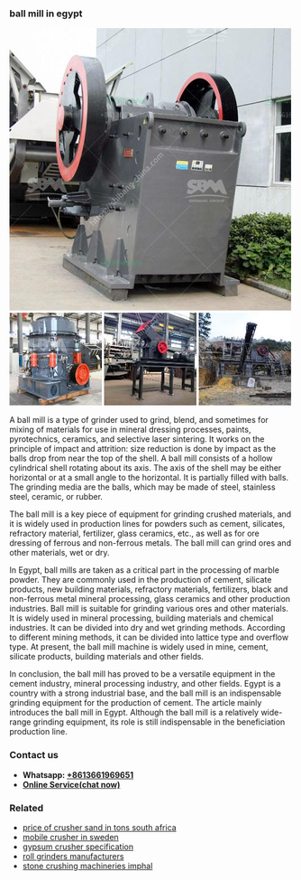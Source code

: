 <h3>ball mill in egypt</h3><img src='1708499201.jpg' alt=''><p>A ball mill is a type of grinder used to grind, blend, and sometimes for mixing of materials for use in mineral dressing processes, paints, pyrotechnics, ceramics, and selective laser sintering. It works on the principle of impact and attrition: size reduction is done by impact as the balls drop from near the top of the shell. A ball mill consists of a hollow cylindrical shell rotating about its axis. The axis of the shell may be either horizontal or at a small angle to the horizontal. It is partially filled with balls. The grinding media are the balls, which may be made of steel, stainless steel, ceramic, or rubber.</p><p>The ball mill is a key piece of equipment for grinding crushed materials, and it is widely used in production lines for powders such as cement, silicates, refractory material, fertilizer, glass ceramics, etc., as well as for ore dressing of ferrous and non-ferrous metals. The ball mill can grind ores and other materials, wet or dry.</p><p>In Egypt, ball mills are taken as a critical part in the processing of marble powder. They are commonly used in the production of cement, silicate products, new building materials, refractory materials, fertilizers, black and non-ferrous metal mineral processing, glass ceramics and other production industries. Ball mill is suitable for grinding various ores and other materials. It is widely used in mineral processing, building materials and chemical industries. It can be divided into dry and wet grinding methods. According to different mining methods, it can be divided into lattice type and overflow type. At present, the ball mill machine is widely used in mine, cement, silicate products, building materials and other fields.</p><p>In conclusion, the ball mill has proved to be a versatile equipment in the cement industry, mineral processing industry, and other fields. Egypt is a country with a strong industrial base, and the ball mill is an indispensable grinding equipment for the production of cement. The article mainly introduces the ball mill in Egypt. Although the ball mill is a relatively wide-range grinding equipment, its role is still indispensable in the beneficiation production line.</p><h3>Contact us</h3><ul><li><strong>Whatsapp:&nbsp;<a href="https://wa.me/8613661969651">+8613661969651</a></strong></li><li><a href="https://swt.shibang-china.com/?git&amp;zhl&amp;ball mill in egypt"><strong>Online Service(chat now)</strong></a></li></ul><h3>Related</h3><ul><li><a href='price of crusher sand in tons south africa.md'>price of crusher sand in tons south africa</a></li><li><a href='mobile crusher in sweden.md'>mobile crusher in sweden</a></li><li><a href='gypsum crusher specification.md'>gypsum crusher specification</a></li><li><a href='roll grinders manufacturers.md'>roll grinders manufacturers</a></li><li><a href='stone crushing machineries imphal.md'>stone crushing machineries imphal</a></li></ul>
